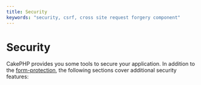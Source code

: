 ```yaml
---
title: Security
keywords: "security, csrf, cross site request forgery component"
---
```


# Security

CakePHP provides you some tools to secure your application. In addition to the
[form-protection](controllers/components/form-protection.md),  the following sections cover
additional security features:

